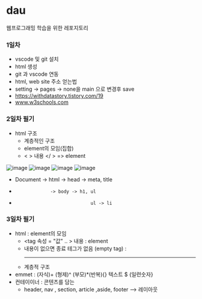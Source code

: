 # dau
웹프로그래밍 학습을 위한 레포지토리

### 1일차
- vscode 및 git 설치
- html 생성
- git 과 vscode 연동
- html, web site 주소 얻는법
- setting -> pages -> none을 main 으로 변경후 save
- https://withdatastory.tistory.com/19
- www.w3schools.com
### 2일차 필기
- html 구조
  - 계층적인 구조
  - element의 모임(집합)
  - < > 내용 </ > => element

![image](https://user-images.githubusercontent.com/97490561/190095663-9605aacb-d24d-42ba-8e50-23b6a9f5fa3f.png)
![image](https://user-images.githubusercontent.com/97490561/190095700-ac93137c-e7de-4060-95e9-c2590e9f455c.png)
![image](https://user-images.githubusercontent.com/97490561/190095831-4f91d8fa-ef5b-4049-88cd-e64996b7df7c.png)
![image](https://user-images.githubusercontent.com/97490561/190096523-26161330-c0b0-4289-bba8-348a7e6f0c7f.png)

- Document -> html -> head -> meta, title
-                  -> body -> h1, ul
-                                 ul -> li
### 3일차 필기
- html : element의 모임
  - <tag 속성 = "값" .. > 내용 </tag> : element
  - 내용이 없으면 종료 테그가 없음 (empty tag) : <br> <hr> <img><meta>
  - 계층적 구조
- emmet : (자식)+ (형제)^ (부모)*(반복){} 텍스트 $ {일련숫자}
- 컨테이이너 : 콘텐츠를 담는
  - header, nav , section, article ,aside, footer --> 레이아웃
